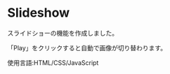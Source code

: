 # Slideshow
<p>スライドショーの機能を作成しました。</p>
<p>「Play」をクリックすると自動で画像が切り替わります。</p>
<p>使用言語:HTML/CSS/JavaScript</p>